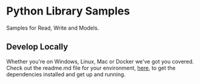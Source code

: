 # Python Library Samples

Samples for Read, Write and Models.

## Develop Locally

Whether you're on Windows, Linux, Mac or Docker we've got you covered. Check out the readme.md file for your environment, [here](LocalDevelopment/), to get the dependencies installed and get up and running.